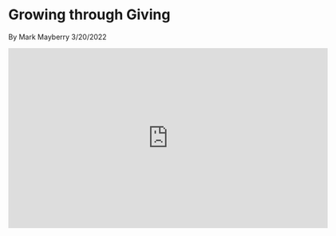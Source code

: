 # Growing through Giving

By Mark Mayberry
3/20/2022

<iframe title="vimeo-player" src="https://player.vimeo.com/video/690730610?h=b1571a20c2" width="640" height="360" frameborder="0" allowfullscreen></iframe>


